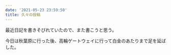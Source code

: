 ```yaml
---
date: '2021-05-23 23:59:50'
title: 久々の投稿
---
```


最近日記を書きそびれていたので、また書こうと思う。

今日は秋葉原に行った後、高輪ゲートウェイに行って白金のあたりまで足を延ばした。